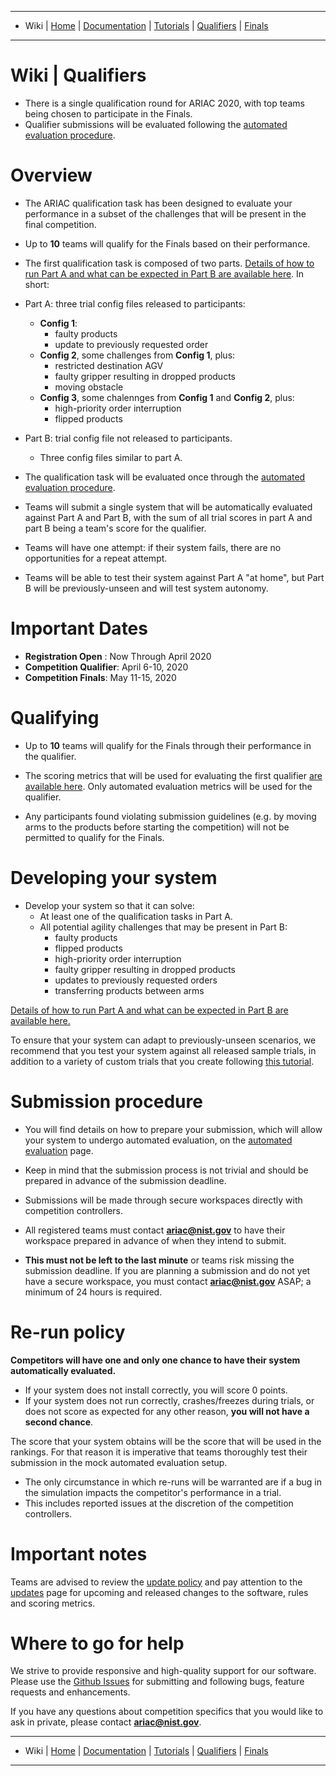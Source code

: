 -------------------------------------------------
- Wiki | [Home](../../README.md) | [Documentation](../documentation/documentation.md) | [Tutorials](../tutorials/tutorials.md) | [Qualifiers](../qualifiers/qualifier.md) | [Finals](../finals/finals.md)
-------------------------------------------------

# Wiki | Qualifiers
- There is a single qualification round for ARIAC 2020, with top teams being chosen to participate in the Finals.
- Qualifier submissions will be evaluated following the [automated evaluation procedure](../documentation/automated_evaluation.md).

# Overview

* The ARIAC qualification task has been designed to evaluate your performance in a subset of the challenges that will be present in the final competition.
* Up to **10** teams will qualify for the Finals based on their performance.

* The first qualification task is composed of two parts.
[Details of how to run Part A and what can be expected in Part B are available here](qualifier_scenarios.md).
In short:

* Part A: three trial config files released to participants:
    * **Config 1**:
        * faulty products
        * update to previously requested order
    * **Config 2**, some challenges from **Config 1**, plus:
        * restricted destination AGV
        * faulty gripper resulting in dropped products
        * moving obstacle
    * **Config 3**, some chalennges from **Config 1** and **Config 2**, plus:
        * high-priority order interruption
        * flipped products
* Part B: trial config file not released to participants.
    * Three config files similar to part A.

* The qualification task will be evaluated once through the [automated evaluation procedure](../documentation/automated_evaluation.md).
* Teams will submit a single system that will be automatically evaluated against Part A and Part B, with the sum of all trial scores in part A and part B being a team's score for the qualifier.
* Teams will have one attempt: if their system fails, there are no opportunities for a repeat attempt.
* Teams will be able to test their system against Part A "at home", but Part B will be previously-unseen and will test system autonomy.

# Important Dates
- **Registration Open** : Now Through April 2020
- **Competition Qualifier**: April 6-10, 2020
- **Competition Finals**: May 11-15, 2020

# Qualifying

* Up to **10** teams will qualify for the Finals through their performance in the qualifier.
* The scoring metrics that will be used for evaluating the first qualifier [are available here](../documentation/scoring.md).
Only automated evaluation metrics will be used for the qualifier.

* Any participants found violating submission guidelines (e.g. by moving arms to the products before starting the competition) will not be permitted to qualify for the Finals.

# Developing your system

* Develop your system so that it can solve:
   * At least one of the qualification tasks in Part A.
   * All potential agility challenges that may be present in Part B:
      * faulty products
      * flipped products
      * high-priority order interruption
      * faulty gripper resulting in dropped products
      * updates to previously requested orders
      * transferring products between arms

[Details of how to run Part A and what can be expected in Part B are available here.](qualifier_scenarios.md)

To ensure that your system can adapt to previously-unseen scenarios, we recommend that you test your system against all released sample trials, in addition to a variety of custom trials that you create following [this tutorial](../documentation/configuration_spec.md).

# Submission procedure

* You will find details on how to prepare your submission, which will allow your system to undergo automated evaluation, on the [automated evaluation](../documentation/automated_evaluation.md) page.
* Keep in mind that the submission process is not trivial and should be prepared in advance of the submission deadline.

* Submissions will be made through secure workspaces directly with competition controllers.
* All registered teams must contact **ariac@nist.gov** to have their workspace prepared in advance of when they intend to submit.
* **This must not be left to the last minute** or teams risk missing the submission deadline.
If you are planning a submission and do not yet have a secure workspace, you must contact **ariac@nist.gov** ASAP; a minimum of 24 hours is required.

# Re-run policy

**Competitors will have one and only one chance to have their system automatically evaluated.**
* If your system does not install correctly, you will score 0 points.
* If your system does not run correctly, crashes/freezes during trials, or does not score as expected for any other reason, **you will not have a second chance**.

The score that your system obtains will be the score that will be used in the rankings.
For that reason it is imperative that teams thoroughly test their submission in the mock automated evaluation setup.

* The only circumstance in which re-runs will be warranted are if a bug in the simulation impacts the competitor's performance in a trial.
* This includes reported issues at the discretion of the competition controllers.

# Important notes
Teams are advised to review the [update policy](../documentation/update_policy.md) and pay attention to the [updates](../misc/updates.md) page for upcoming and released changes to the software, rules and scoring metrics.


# Where to go for help
We strive to provide responsive and high-quality support for our software.
Please use the [Github Issues](https://github.com/usnistgov/ARIAC/issues) for submitting and following bugs, feature requests and enhancements.

If you have any questions about competition specifics that you would like to ask in private, please contact **ariac@nist.gov**.

<!---You can use the [GEAR/ARIAC support forum](https://discourse.ros.org/c/ariac-users) for public discussions about the competition in which other competition participants may participate.-->

-------------------------------------------------
- Wiki | [Home](../../README.md) | [Documentation](../documentation/documentation.md) | [Tutorials](../tutorials/tutorials.md) | [Qualifiers](../qualifiers/qualifier.md) | [Finals](../finals/finals.md)

-------------------------------------------------
